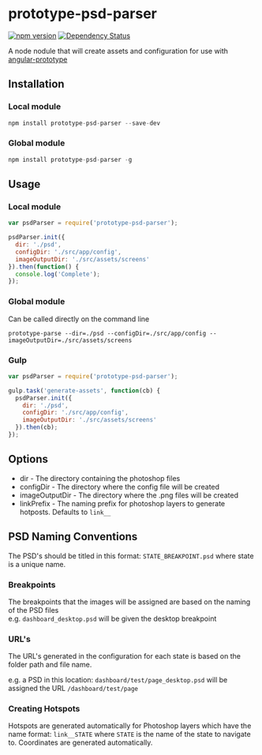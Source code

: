 # prototype-psd-parser

[![npm version](https://badge.fury.io/js/prototype-psd-parser.svg)](http://badge.fury.io/js/prototype-psd-parser)
[![Dependency Status](https://david-dm.org/mindmelting/prototype-psd-parser.svg)](https://david-dm.org/mindmelting/prototype-psd-parser)

A node nodule that will create assets and configuration for use with [angular-prototype](https://github.com/mindmelting/angular-prototype)

## Installation

### Local module

```javascript
npm install prototype-psd-parser --save-dev
```

### Global module

```javascript
npm install prototype-psd-parser -g
```

## Usage

### Local module

```javascript
var psdParser = require('prototype-psd-parser');

psdParser.init({
  dir: './psd',
  configDir: './src/app/config',
  imageOutputDir: './src/assets/screens'
}).then(function() {
  console.log('Complete');
});
```

### Global module

Can be called directly on the command line

```
prototype-parse --dir=./psd --configDir=./src/app/config --imageOutputDir=./src/assets/screens
```

### Gulp

```javascript
var psdParser = require('prototype-psd-parser');

gulp.task('generate-assets', function(cb) {
  psdParser.init({
    dir: './psd',
    configDir: './src/app/config',
    imageOutputDir: './src/assets/screens'
  }).then(cb);
});
```

## Options

* dir - The directory containing the photoshop files
* configDir - The directory where the config file will be created
* imageOutputDir - The directory where the .png files will be created
* linkPrefix - The naming prefix for photoshop layers to generate hotposts. Defaults to `link__`

## PSD Naming Conventions

The PSD's should be titled in this format: `STATE_BREAKPOINT.psd` where state is a unique name.

### Breakpoints

The breakpoints that the images will be assigned are based on the naming of the PSD files  
e.g. `dashboard_desktop.psd` will be given the desktop breakpoint

### URL's

The URL's generated in the configuration for each state is based on the folder path and file name.

e.g. a PSD in this location: `dashboard/test/page_desktop.psd` will be assigned the URL `/dashboard/test/page`

### Creating Hotspots

Hotspots are generated automatically for Photoshop layers which have the name format: `link__STATE` where `STATE` is the name of the state to navigate to. Coordinates are generated automatically.
